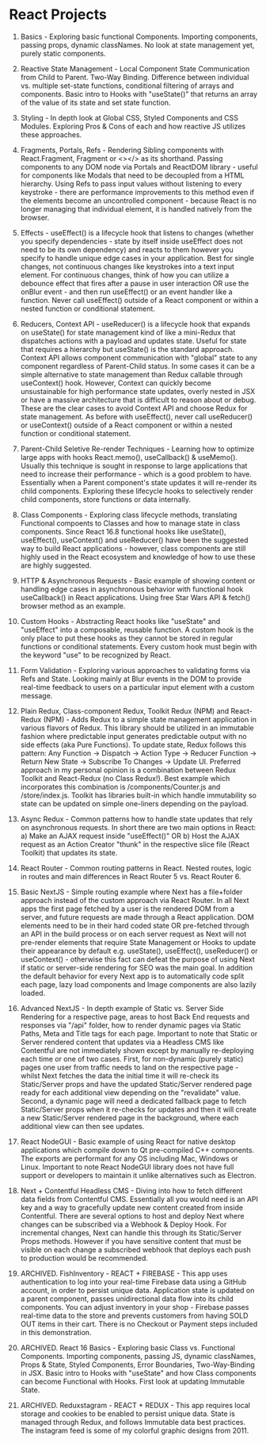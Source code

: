 # React Projects

1. Basics - Exploring basic functional Components. Importing components, passing props, dynamic classNames. No look at state management yet, purely static components.

2. Reactive State Management - Local Component State Communication from Child to Parent. Two-Way Binding. Difference between individual vs. multiple set-state functions, conditional filtering of arrays and components. Basic intro to Hooks with "useState()" that returns an array of the value of its state and set state function.

3. Styling - In depth look at Global CSS, Styled Components and CSS Modules. Exploring Pros & Cons of each and how reactive JS utilizes these approaches.

4. Fragments, Portals, Refs - Rendering Sibling components with React.Fragment, Fragment or <></> as its shorthand. Passing components to any DOM node via Portals and ReactDOM library - useful for components like Modals that need to be decoupled from a HTML hierarchy. Using Refs to pass input values without listening to every keystroke - there are performance improvements to this method even if the elements become an uncontrolled component - because React is no longer managing that individual element, it is handled natively from the browser.

5. Effects - useEffect() is a lifecycle hook that listens to changes (whether you specify dependencies - state by itself inside useEffect does not need to be its own dependency) and reacts to them however you specify to handle unique edge cases in your application. Best for single changes, not continuous changes like keystrokes into a text input element. For continuous changes, think of how you can utilize a debounce effect that fires after a pause in user interaction OR use the onBlur event - and then run useEffect() or an event handler like a function. Never call useEffect() outside of a React component or within a nested function or conditional statement.

6. Reducers, Context API - useReducer() is a lifecycle hook that expands on useState() for state management kind of like a mini-Redux that dispatches actions with a payload and updates state. Useful for state that requires a hierarchy but useState() is the standard approach. Context API allows component communication with "global" state to any component regardless of Parent-Child status. In some cases it can be a simple alternative to state management than Redux callable through useContext() hook. However, Context can quickly become unsustainable for high performance state updates, overly nested in JSX or have a massive architecture that is difficult to reason about or debug. These are the clear cases to avoid Context API and choose Redux for state management. As before with useEffect(), never call useReducer() or useContext() outside of a React component or within a nested function or conditional statement.

7. Parent-Child Seletive Re-render Techniques - Learning how to optimize large apps with hooks React.memo(), useCallback() & useMemo(). Usually this technique is sought in response to large applications that need to increase their performance - which is a good problem to have. Essentially when a Parent component's state updates it will re-render its child components. Exploring these lifecycle hooks to selectively render child components, store functions or data internally.

8. Class Components - Exploring class lifecycle methods, translating Functional compoents to Classes and how to manage state in class components. Since React 16.8 functional hooks like useState(), useEffect(), useContext() and useReducer() have been the suggested way to build React applications - however, class components are still highly used in the React ecosystem and knowledge of how to use these are highly suggested.

9. HTTP & Asynchronous Requests - Basic example of showing content or handling edge cases in asynchronous behavior with functional hook useCallback() in React applications. Using free Star Wars API & fetch() browser method as an example.

10. Custom Hooks - Abstracting React hooks like "useState" and "useEffect" into a composable, reusable function. A custom hook is the only place to put these hooks as they cannot be stored in regular functions or conditional statements. Every custom hook must begin with the keyword "use" to be recognized by React.

11. Form Validation - Exploring various approaches to validating forms via Refs and State. Looking mainly at Blur events in the DOM to provide real-time feedback to users on a particular input element with a custom message.

12. Plain Redux, Class-component Redux, Toolkit Redux (NPM) and React-Redux (NPM) - Adds Redux to a simple state management application in various flavors of Redux. This library should be utilized in an immutable fashion where predictable input generates predictable output with no side effects (aka Pure Functions). To update state, Redux follows this pattern: Any Function -> Dispatch -> Action Type -> Reducer Function -> Return New State -> Subscribe To Changes -> Update UI. Preferred approach in my personal opinion is a combination between Redux Toolkit and React-Redux (no Class Redux!). Best example which incorporates this combination is /components/Counter.js and /store/index.js. Toolkit has libraries built-in which handle immutability so state can be updated on simple one-liners depending on the payload.

13. Async Redux - Common patterns how to handle state updates that rely on asynchronous requests. In short there are two main options in React: a) Make an AJAX request inside "useEffect()" OR b) Host the AJAX request as an Action Creator "thunk" in the respective slice file (React Toolkit) that updates its state.

14. React Router - Common routing patterns in React. Nested routes, logic in routes and main differences in React Router 5 vs. React Router 6.

15. Basic NextJS - Simple routing example where Next has a file+folder approach instead of the custom approach via React Router. In all Next apps the first page fetched by a user is the rendered DOM from a server, and future requests are made through a React application. DOM elements need to be in their hard coded state OR pre-fetched through an API in the build process or on each server request as Next will not pre-render elements that require State Management or Hooks to update their appearance by default e.g. useState(), useEffect(), useReducer() or useContext() - otherwise this fact can defeat the purpose of using Next if static or server-side rendering for SEO was the main goal. In addition the default behavior for every Next app is to automatically code split each page, lazy load components and Image components are also lazily loaded.

16. Advanced NextJS - In depth example of Static vs. Server Side Rendering for a respective page, areas to host Back End requests and responses via "/api" folder, how to render dynamic pages via Static Paths, Meta and Title tags for each page. Important to note that Static or Server rendered content that updates via a Headless CMS like Contentful are not immediately shown except by manually re-deploying each time or one of two cases. First, for non-dynamic (purely static) pages one user from traffic needs to land on the respective page - whilst Next fetches the data the initial time it will re-check its Static/Server props and have the updated Static/Server rendered page ready for each additional view depending on the "revalidate" value. Second, a dynamic page will need a dedicated fallback page to fetch Static/Server props when it re-checks for updates and then it will create a new Static/Server rendered page in the background, where each additional view can then see updates.

17. React NodeGUI - Basic example of using React for native desktop applications which compile down to Qt pre-compiled C++ components. The exports are performant for any OS including Mac, Windows or Linux. Important to note React NodeGUI library does not have full support or developers to maintain it unlike alternatives such as Electron.

18. Next + Contentful Headless CMS - Diving into how to fetch different data fields from Contentful CMS. Essentially all you would need is an API key and a way to gracefully update new content created from inside Contentful. There are several options to host and deploy Next where changes can be subscribed via a Webhook & Deploy Hook. For incremental changes, Next can handle this through its Static/Server Props methods. However if you have sensitive content that must be visible on each change a subscribed webhook that deploys each push to production would be recommended.

19. ARCHIVED. FishInventory - REACT + FIREBASE - This app uses authentication to log into your real-time Firebase data using a GitHub account, in order to persist unique data. Application state is updated on a parent component, passes unidirectional data flow into its child components. You can adjust inventory in your shop - Firebase passes real-time data to the store and prevents customers from having SOLD OUT items in their cart. There is no Checkout or Payment steps included in this demonstration.

20. ARCHIVED. React 16 Basics - Exploring basic Class vs. Functional Components. Importing components, passing JS, dynamic classNames, Props & State, Styled Components, Error Boundaries, Two-Way-Binding in JSX. Basic intro to Hooks with "useState" and how Class components can become Functional with Hooks. First look at updating Immutable State.

21. ARCHIVED. Reduxstagram - REACT + REDUX - This app requires local storage and cookies to be enabled to persist unique data. State is managed through Redux, and follows Immutable data best practices. The instagram feed is some of my colorful graphic designs from 2011.